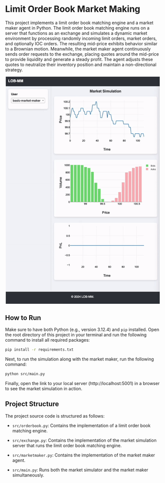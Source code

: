 # Limit Order Book Market Making
This project implements a limit order book matching engine and a market maker agent in Python. The limit order book matching engine runs on a server that functions as an exchange and simulates a dynamic market environment by processing randomly incoming limit orders, market orders, and optionally IOC orders. The resulting mid-price exhibits behavior similar to a Brownian motion. Meanwhile, the market maker agent continuously sends order requests to the exchange, placing quotes around the mid-price to provide liquidity and generate a steady profit. The agent adjusts these quotes to neutralize their inventory position and maintain a non-directional strategy.

<p align="center">
    <img src="img/result.gif" alt="result" width="500"/>
</p>

## How to Run
Make sure to have both Python (e.g., version 3.12.4) and `pip` installed. Open the root directory of this project in your terminal and run the following command to install all required packages:

```sh
pip install -r requirements.txt
```

Next, to run the simulation along with the market maker, run the following command:

```sh
python src/main.py
```

Finally, open the link to your local server (http://localhost:5001) in a browser to see the market simulation in action.

## Project Structure
The project source code is structured as follows:

- `src/orderbook.py`: Contains the implementation of a limit order book matching engine.

- `src/exchange.py`: Contains the implementation of the market simulation server that runs the limit order book matching engine.

- `src/marketmaker.py`: Contains the implementation of the market maker agent.

- `src/main.py`: Runs both the market simulator and the market maker simultaneously.
